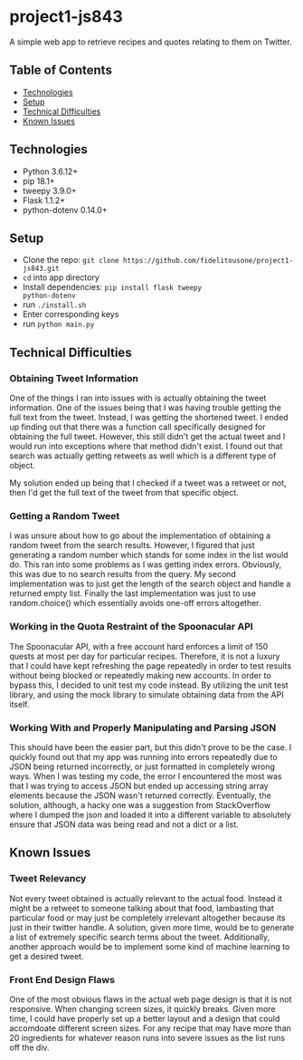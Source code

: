 # project1-js843
A simple web app to retrieve recipes and quotes relating to them on Twitter.

## Table of Contents
* [Technologies](#technologies)
* [Setup](#setup)
* [Technical Difficulties](#technical-difficulties)
* [Known Issues](#known-issues)

## Technologies
* Python 3.6.12+
* pip 18.1+
* tweepy 3.9.0+
* Flask 1.1.2+
* python-dotenv 0.14.0+

## Setup
- Clone the repo: `git clone https://github.com/fidelitousone/project1-js843.git`
- `cd` into app directory
- Install dependencies: <code>pip install flask tweepy python-dotenv</code>
- run `./install.sh`
- Enter corresponding keys
- run `python main.py`

## Technical Difficulties
### Obtaining Tweet Information
One of the things I ran into issues with is actually obtaining the tweet
information. One of the issues being that I was having trouble getting the 
full text from the tweet. Instead, I was getting the shortened tweet. I ended up
finding out that there was a function call specifically designed for obtaining
the full tweet. However, this still didn't get the actual tweet and I would
run into exceptions where that method didn't exist. I found out that search
was actually getting retweets as well which is a different type of object.

My solution ended up being that I checked if a tweet was a retweet or not,
then I'd get the full text of the tweet from that specific object.

### Getting a Random Tweet
I was unsure about how to go about the implementation of obtaining a random
tweet from the search results. However, I figured that just generating a
random number which stands for some index in the list would do. This ran
into some problems as I was getting index errors. Obviously, this was due
to no search results from the query. My second implementation was to just
get the length of the search object and handle a returned empty list.
Finally the last implementation was just to use random.choice() which
essentially avoids one-off errors altogether.

### Working in the Quota Restraint of the Spoonacular API
The Spoonacular API, with a free account hard enforces a limit of 150
quests at most per day for particular recipes. Therefore, it is not a
luxury that I could have kept refreshing the page repeatedly in order 
to test results without being blocked or repeatedly making new accounts.
In order to bypass this, I decided to unit test my code instead.
By utilizing the unit test library, and using the mock library to simulate
obtaining data from the API itself.

### Working With and Properly Manipulating and Parsing JSON
This should have been the easier part, but this didn't prove to be 
the case. I quickly found out that my app was running into errors
repeatedly due to JSON being returned incorrectly, or just formatted
in completely wrong ways. When I was testing my code, the error I 
encountered the most was that I was trying to access JSON but ended up
accessing string array elements because the JSON wasn't returned correctly.
Eventually, the solution, although, a hacky one was a suggestion from StackOverflow
where I dumped the json and loaded it into a different variable to absolutely ensure
that JSON data was being read and not a dict or a list.

## Known Issues
### Tweet Relevancy
Not every tweet obtained is actually relevant to the actual food. Instead it
might be a retweet to someone talking about that food, lambasting that 
particular food or may just be completely irrelevant altogether because 
its just in their twitter handle. A solution, given more time, would be to 
generate a list of extremely specific search terms about the tweet. Additionally,
another approach would be to implement some kind of machine learning to get
a desired tweet.

### Front End Design Flaws
One of the most obvious flaws in the actual web page design is that it is not
responsive. When changing screen sizes, it quickly breaks. Given more time, 
I could have properly set up a better layout and a design that could
accomdoate different screen sizes. For any recipe that may have more than
20 ingredients for whatever reason runs into severe issues as the list runs
off the div.

